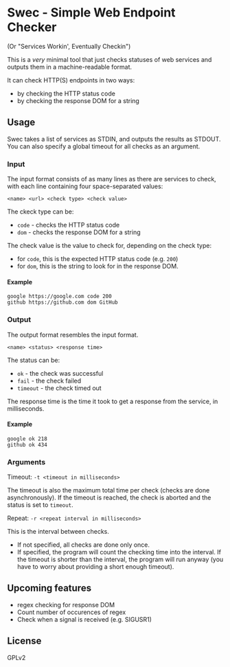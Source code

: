 # Swec - Simple Web Endpoint Checker

(Or "Services Workin', Eventually Checkin")

This is a *very* minimal tool that just checks statuses of web services and outputs them in a machine-readable format.

It can check HTTP(S) endpoints in two ways:
- by checking the HTTP status code
- by checking the response DOM for a string

## Usage

Swec takes a list of services as STDIN, and outputs the results as STDOUT. You can also specify a global timeout for all checks as an argument.

### Input
The input format consists of as many lines as there are services to check, with each line containing four space-separated values:
```
<name> <url> <check type> <check value>
```

The ckeck type can be:
- `code` - checks the HTTP status code
- `dom` - checks the response DOM for a string

The check value is the value to check for, depending on the check type:
- for `code`, this is the expected HTTP status code (e.g. `200`)
- for `dom`, this is the string to look for in the response DOM.

#### Example

```
google https://google.com code 200
github https://github.com dom GitHub
```

### Output

The output format resembles the input format.
```
<name> <status> <response time>
```

The status can be:
- `ok` - the check was successful
- `fail` - the check failed
- `timeout` - the check timed out

The response time is the time it took to get a response from the service, in milliseconds.

#### Example

```
google ok 218
github ok 434
```

### Arguments

Timeout: `-t <timeout in milliseconds>`

The timeout is also the maximum total time per check (checks are done asynchronously). If the timeout is reached, the check is aborted and the status is set to `timeout`.

Repeat: `-r <repeat interval in milliseconds>`

This is the interval between checks.
- If not specified, all checks are done only once.
- If specified, the program will count the checking time into the interval. If the timeout is shorter than the interval, the program will run anyway (you have to worry about providing a short enough timeout).


## Upcoming features

- regex checking for response DOM
- Count number of occurences of regex
- Check when a signal is received (e.g. SIGUSR1)

## License

GPLv2
